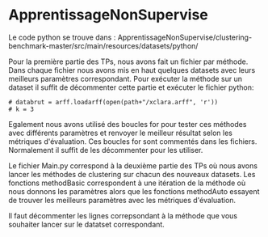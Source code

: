 # ApprentissageNonSupervise

Le code python se trouve dans : 
ApprentissageNonSupervise/clustering-benchmark-master/src/main/resources/datasets/python/


Pour la première partie des TPs, nous avons fait un fichier par méthode.
Dans chaque fichier nous avons mis en haut quelques datasets avec leurs meilleurs paramètres correspondant.
Pour exécuter la méthode sur un dataset il suffit de décommenter cette partie et exécuter le fichier python:

```
# databrut = arff.loadarff(open(path+"/xclara.arff", 'r'))
# k = 3
```

Egalement nous avons utilisé des boucles for pour tester ces méthodes avec différents paramètres et renvoyer
le meilleur résultat selon les métriques d'évaluation. Ces boucles for sont commentés dans les fichiers. Normalement il suffit
de les décommenter pour les utiliser.

Le fichier Main.py correspond à la deuxième partie des TPs où nous avons lancer les méthodes de clustering sur chacun des nouveaux datasets.
Les fonctions methodBasic correspondent à une itération de la méthode où nous donnons les paramètres alors que les fonctions
methodAuto essayent de trouver les meilleurs paramètres avec les métriques d'évaluation.

Il faut décommenter les lignes correpsondant à la méthode que vous souhaiter lancer sur le datatset correspondant.
